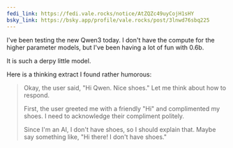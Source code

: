 ```yaml
---
fedi_link: https://fedi.vale.rocks/notice/AtZQZc49uyCojH1sHY
bsky_link: https://bsky.app/profile/vale.rocks/post/3lnwd76sbq225
---
```


I've been testing the new Qwen3 today. I don't have the compute for the higher parameter models, but I've been having a lot of fun with 0.6b.

It is such a derpy little model.

Here is a thinking extract I found rather humorous:

> Okay, the user said, "Hi Qwen. Nice shoes." Let me think about how to respond.
>
> First, the user greeted me with a friendly "Hi" and complimented my shoes. I need to acknowledge their compliment politely.
>
> Since I'm an AI, I don't have shoes, so I should explain that. Maybe say something like, "Hi there! I don't have shoes."
